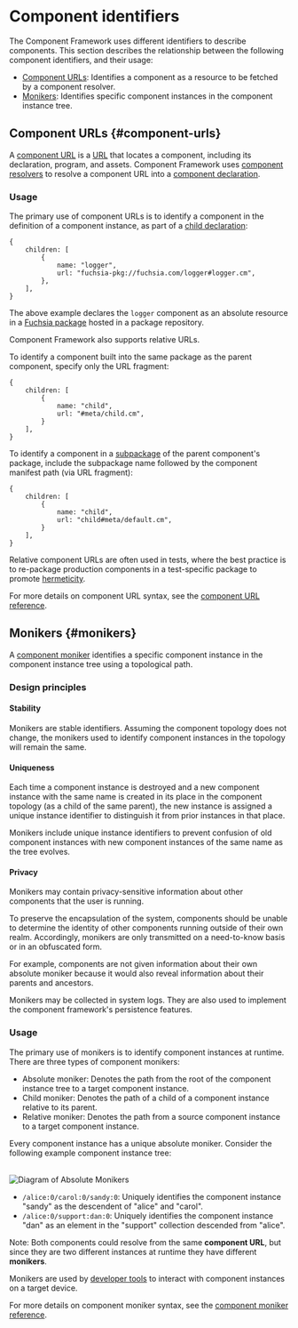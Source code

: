 # Component identifiers

The Component Framework uses different identifiers to describe components.
This section describes the relationship between the following component
identifiers, and their usage:

-   [Component URLs](#component-urls): Identifies a component as a resource to
    be fetched by a component resolver.
-   [Monikers](#monikers): Identifies specific component instances in the
    component instance tree.

## Component URLs {#component-urls}

A [component URL][glossary.component-url] is a [URL][wiki-url] that locates a
component, including its declaration, program, and assets. Component Framework
uses [component resolvers][doc-resolvers] to resolve a component URL into a
[component declaration][doc-manifests-declaration].

### Usage

The primary use of component URLs is to identify a component in the definition
of a component instance, as part of a [child declaration][doc-manifests-children]:

```json5 {:.devsite-disable-click-to-copy}
{
    children: [
        {
            name: "logger",
            url: "fuchsia-pkg://fuchsia.com/logger#logger.cm",
        },
    ],
}
```

The above example declares the `logger` component as an absolute resource
in a [Fuchsia package][doc-package] hosted in a package repository.

Component Framework also supports relative URLs.

To identify a component built into the same package as the parent component,
specify only the URL fragment:

```json5 {:.devsite-disable-click-to-copy}
{
    children: [
        {
            name: "child",
            url: "#meta/child.cm",
        }
    ],
}
```

To identify a component in a [subpackage][doc-subpackaging] of the parent
component's package, include the subpackage name followed by the component
manifest path (via URL fragment):

```json5 {:.devsite-disable-click-to-copy}
{
    children: [
        {
            name: "child",
            url: "child#meta/default.cm",
        }
    ],
}
```

Relative component URLs are often used in tests, where the best practice is to
re-package production components in a test-specific package to promote
[hermeticity][test-hermeticity].

For more details on component URL syntax, see the
[component URL reference][url-reference].

## Monikers {#monikers}

A [component moniker][glossary.moniker] identifies a specific component instance
in the component instance tree using a topological path.

### Design principles

#### Stability

Monikers are stable identifiers. Assuming the component topology does not
change, the monikers used to identify component instances in the topology
will remain the same.

#### Uniqueness

Each time a component instance is destroyed and a new component instance with
the same name is created in its place in the component topology (as a child
of the same parent), the new instance is assigned a unique instance identifier
to distinguish it from prior instances in that place.

Monikers include unique instance identifiers to prevent confusion of old
component instances with new component instances of the same name as the
tree evolves.

#### Privacy

Monikers may contain privacy-sensitive information about other components that
the user is running.

To preserve the encapsulation of the system, components should be unable to
determine the identity of other components running outside of their own
realm. Accordingly, monikers are only transmitted on a need-to-know basis
or in an obfuscated form.

For example, components are not given information about their own absolute
moniker because it would also reveal information about their parents and
ancestors.

Monikers may be collected in system logs. They are also used to implement the
component framework's persistence features.

### Usage

The primary use of monikers is to identify component instances at runtime.
There are three types of component monikers:

-   Absolute moniker: Denotes the path from the root of the component instance
    tree to a target component instance.
-   Child moniker: Denotes the path of a child of a component instance relative
    to its parent.
-   Relative moniker: Denotes the path from a source component instance to a
    target component instance.

Every component instance has a unique absolute moniker. Consider the following
example component instance tree:

<br>![Diagram of Absolute Monikers](/docs/reference/components/images/monikers_absolute.png)<br>

-   `/alice:0/carol:0/sandy:0`: Uniquely identifies the component instance
    "sandy" as the descendent of "alice" and "carol".
-   `/alice:0/support:dan:0`: Uniquely identifies the component instance "dan"
    as an element in the "support" collection descended from "alice".

Note: Both components could resolve from the same **component URL**, but since
they are two different instances at runtime they have different **monikers**.

Monikers are used by [developer tools][component-select] to interact with
component instances on a target device.

For more details on component moniker syntax, see the
[component moniker reference][moniker-reference].

[glossary.component-url]: /docs/glossary/README.md#component-url
[glossary.moniker]: /docs/glossary/README.md#moniker
[component-select]: /docs/development/tools/ffx/commands/component-select.md
[doc-manifests-children]: https://fuchsia.dev/reference/cml#children
[doc-manifests-declaration]: /docs/concepts/components/v2/component_manifests.md#component-declaration
[doc-package]: /docs/concepts/packages/package.md
[doc-subpackaging]: /docs/concepts/components/v2/subpackaging.md
[doc-resolvers]: /docs/concepts/components/v2/capabilities/resolvers.md
[moniker-reference]: /docs/reference/components/moniker.md
[url-reference]: /docs/reference/components/url.md
[test-hermeticity]: /docs/development/testing/components/test_runner_framework.md#hermeticity
[wiki-url]: https://en.wikipedia.org/wiki/URL
